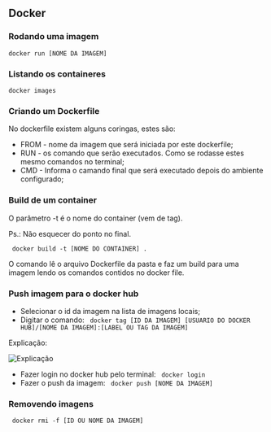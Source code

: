 ## Docker

### Rodando uma imagem

``` docker run [NOME DA IMAGEM] ```

### Listando os containeres

``` docker images ```

### Criando um Dockerfile

No dockerfile existem alguns coringas, estes são:
- FROM - nome da imagem que será iniciada por este dockerfile;
- RUN - os comando que serão executados. Como se rodasse estes mesmo comandos no terminal;
- CMD - Informa o camando final que será executado depois do ambiente configurado;

### Build de um container
O parâmetro -t é o nome do container (vem de tag).

Ps.: Não esquecer do ponto no final.

``` docker build -t [NOME DO CONTAINER] .```

O comando lê o arquivo Dockerfile da pasta e faz um build para uma imagem lendo os comandos contidos no docker file.

### Push imagem para o docker hub

- Selecionar o id da imagem na lista de imagens locais;
- Digitar o comando: ``` docker tag [ID DA IMAGEM] [USUARIO DO DOCKER HUB]/[NOME DA IMAGEM]:[LABEL OU TAG DA IMAGEM]```

Explicação:

![Explicação](https://docs.docker.com/engine/getstarted/tutimg/tagger.png)

- Fazer login no docker hub pelo terminal: ``` docker login```
- Fazer o push da imagem: ``` docker push [NOME DA IMAGEM]```

### Removendo imagens

``` docker rmi -f [ID OU NOME DA IMAGEM]```
